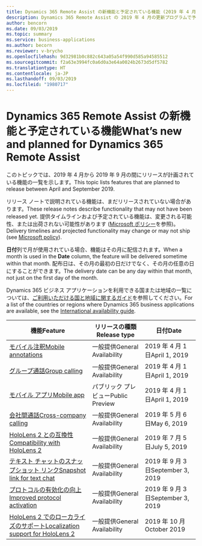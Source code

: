 ```yaml
---
title: Dynamics 365 Remote Assist の新機能と予定されている機能 (2019 年 4 月)
description: Dynamics 365 Remote Assist の 2019 年 4 月の更新プログラムで予定されている機能の一覧
author: bencorn
ms.date: 09/03/2019
ms.topic: summary
ms.service: business-applications
ms.author: becorn
ms.reviewer: v-brycho
ms.openlocfilehash: 9d32981b0c882c643a05a54f990d585a94585512
ms.sourcegitcommit: f2a63e3994fc0a6d0a3e64a0024b2673d5df5782
ms.translationtype: HT
ms.contentlocale: ja-JP
ms.lasthandoff: 09/03/2019
ms.locfileid: "1980717"
---
```

#  <a name="whats-new-and-planned-for-dynamics-365-remote-assist"></a><span data-ttu-id="56474-103">Dynamics 365 Remote Assist の新機能と予定されている機能</span><span class="sxs-lookup"><span data-stu-id="56474-103">What’s new and planned for Dynamics 365 Remote Assist</span></span>


<span data-ttu-id="56474-104">このトピックでは、2019 年 4 月から 2019 年 9 月の間にリリースが計画されている機能の一覧を示します。</span><span class="sxs-lookup"><span data-stu-id="56474-104">This topic lists features that are planned to release between April and September 2019.</span></span> 

<span data-ttu-id="56474-105">リリース ノートで説明されている機能は、まだリリースされていない場合があります。</span><span class="sxs-lookup"><span data-stu-id="56474-105">These release notes describe functionality that may not have been released yet.</span></span> <span data-ttu-id="56474-106">提供タイムラインおよび予定されている機能は、変更される可能性、または出荷されない可能性があります ([Microsoft ポリシー](https://go.microsoft.com/fwlink/p/?linkid=2007332)を参照)。</span><span class="sxs-lookup"><span data-stu-id="56474-106">Delivery timelines and projected functionality may change or may not ship (see [Microsoft policy](https://go.microsoft.com/fwlink/p/?linkid=2007332)).</span></span>

<span data-ttu-id="56474-107">**日付**列で月が使用されている場合、機能はその月に配信されます。</span><span class="sxs-lookup"><span data-stu-id="56474-107">When a month is used in the **Date** column, the feature will be delivered sometime within that month.</span></span> <span data-ttu-id="56474-108">配布日は、その月の最初の日だけでなく、その月の任意の日にすることができます。</span><span class="sxs-lookup"><span data-stu-id="56474-108">The delivery date can be any day within that month, not just on the first day of the month.</span></span>

<span data-ttu-id="56474-109">Dynamics 365 ビジネス アプリケーションを利用できる国または地域の一覧については、[ご利用いただける国と地域に関するガイド](https://aka.ms/dynamics_365_international_availability_deck)を参照してください。</span><span class="sxs-lookup"><span data-stu-id="56474-109">For a list of the countries or regions where Dynamics 365 business applications are available, see the [International availability guide](https://aka.ms/dynamics_365_international_availability_deck).</span></span>



| <span data-ttu-id="56474-110">機能</span><span class="sxs-lookup"><span data-stu-id="56474-110">Feature</span></span>                                                                  | <span data-ttu-id="56474-111">リリースの種類</span><span class="sxs-lookup"><span data-stu-id="56474-111">Release type</span></span>         | <span data-ttu-id="56474-112">日付</span><span class="sxs-lookup"><span data-stu-id="56474-112">Date</span></span> |
|--------------------------------------------------------------------------|----------------------|----------------------|
| [<span data-ttu-id="56474-113">モバイル注釈</span><span class="sxs-lookup"><span data-stu-id="56474-113">Mobile annotations</span></span>](mobile-annotations.md)                               | <span data-ttu-id="56474-114">一般提供</span><span class="sxs-lookup"><span data-stu-id="56474-114">General Availability</span></span> | <span data-ttu-id="56474-115">2019 年 4 月 1 日</span><span class="sxs-lookup"><span data-stu-id="56474-115">April 1, 2019</span></span>             |
| [<span data-ttu-id="56474-116">グループ通話</span><span class="sxs-lookup"><span data-stu-id="56474-116">Group calling</span></span>](group-calling.md)                                         | <span data-ttu-id="56474-117">一般提供</span><span class="sxs-lookup"><span data-stu-id="56474-117">General Availability</span></span> | <span data-ttu-id="56474-118">2019 年 4 月 1 日</span><span class="sxs-lookup"><span data-stu-id="56474-118">April 1, 2019</span></span>             |
| [<span data-ttu-id="56474-119">モバイル アプリ</span><span class="sxs-lookup"><span data-stu-id="56474-119">Mobile app</span></span>](mobile-app.md)           | <span data-ttu-id="56474-120">パブリック プレビュー</span><span class="sxs-lookup"><span data-stu-id="56474-120">Public Preview</span></span> | <span data-ttu-id="56474-121">2019 年 4 月 1 日</span><span class="sxs-lookup"><span data-stu-id="56474-121">April 1, 2019</span></span>|
| [<span data-ttu-id="56474-122">会社間通話</span><span class="sxs-lookup"><span data-stu-id="56474-122">Cross-company calling</span></span>](cross-company-calling.md)|<span data-ttu-id="56474-123">一般提供</span><span class="sxs-lookup"><span data-stu-id="56474-123">General Availability</span></span>|<span data-ttu-id="56474-124">2019 年 5 月 6 日</span><span class="sxs-lookup"><span data-stu-id="56474-124">May 6, 2019</span></span>|
| [<span data-ttu-id="56474-125">HoloLens 2 との互換性</span><span class="sxs-lookup"><span data-stu-id="56474-125">Compatibility with HoloLens 2</span></span>](hololens-2.md)|<span data-ttu-id="56474-126">一般提供</span><span class="sxs-lookup"><span data-stu-id="56474-126">General Availability</span></span>|<span data-ttu-id="56474-127">2019 年 7 月 5 日</span><span class="sxs-lookup"><span data-stu-id="56474-127">July 5, 2019</span></span>|
| [<span data-ttu-id="56474-128">テキスト チャットのスナップショット リンク</span><span class="sxs-lookup"><span data-stu-id="56474-128">Snapshot link for text chat</span></span>](snapshot.md)|<span data-ttu-id="56474-129">一般提供</span><span class="sxs-lookup"><span data-stu-id="56474-129">General Availability</span></span>|<span data-ttu-id="56474-130">2019 年 9 月 3 日</span><span class="sxs-lookup"><span data-stu-id="56474-130">September 3, 2019</span></span>|
| [<span data-ttu-id="56474-131">プロトコルの有効化の向上</span><span class="sxs-lookup"><span data-stu-id="56474-131">Improved protocol activation</span></span>](protocol-activation.md)|<span data-ttu-id="56474-132">一般提供</span><span class="sxs-lookup"><span data-stu-id="56474-132">General Availability</span></span>|<span data-ttu-id="56474-133">2019 年 9 月 3 日</span><span class="sxs-lookup"><span data-stu-id="56474-133">September 3, 2019</span></span>|
| [<span data-ttu-id="56474-134">HoloLens 2 でのローカライズのサポート</span><span class="sxs-lookup"><span data-stu-id="56474-134">Localization support for HoloLens 2</span></span>](localization.md)       | <span data-ttu-id="56474-135">一般提供</span><span class="sxs-lookup"><span data-stu-id="56474-135">General Availability</span></span> | <span data-ttu-id="56474-136">2019 年 10 月</span><span class="sxs-lookup"><span data-stu-id="56474-136">October 2019</span></span>             |

